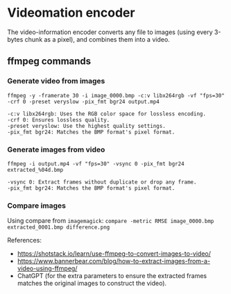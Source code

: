 # Videomation encoder

The video-information encoder converts any file to images (using every 3-bytes chunk as a pixel), and combines them into a video.

## ffmpeg commands

### Generate video from images
`ffmpeg -y -framerate 30 -i image_0000.bmp -c:v libx264rgb -vf "fps=30" -crf 0 -preset veryslow -pix_fmt bgr24 output.mp4`
```
-c:v libx264rgb: Uses the RGB color space for lossless encoding.
-crf 0: Ensures lossless quality.
-preset veryslow: Use the highest quality settings.
-pix_fmt bgr24: Matches the BMP format's pixel format.
```

### Generate images from video
`ffmpeg -i output.mp4 -vf "fps=30" -vsync 0 -pix_fmt bgr24 extracted_%04d.bmp`
```
-vsync 0: Extract frames without duplicate or drop any frame.
-pix_fmt bgr24: Matches the BMP format's pixel format.
```

### Compare images
Using compare from `imagemagick`: `compare -metric RMSE image_0000.bmp extracted_0001.bmp difference.png`

References:
- https://shotstack.io/learn/use-ffmpeg-to-convert-images-to-video/
- https://www.bannerbear.com/blog/how-to-extract-images-from-a-video-using-ffmpeg/
- ChatGPT (for the extra parameters to ensure the extracted frames matches the original images to construct the video).
